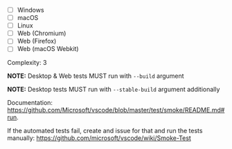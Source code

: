 - [ ] Windows
- [ ] macOS
- [ ] Linux
- [ ] Web (Chromium)
- [ ] Web (Firefox)
- [ ] Web (macOS Webkit)

Complexity: 3

**NOTE:** Desktop & Web tests MUST run with `--build` argument

**NOTE:** Desktop tests MUST run with `--stable-build` argument additionally

Documentation: https://github.com/Microsoft/vscode/blob/master/test/smoke/README.md#run.

If the automated tests fail, create and issue for that and run the tests manually: https://github.com/microsoft/vscode/wiki/Smoke-Test